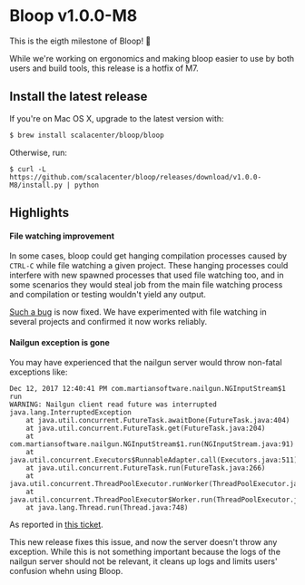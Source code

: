# Bloop v1.0.0-M8

This is the eigth milestone of Bloop! :tada:

While we're working on ergonomics and making bloop easier to use by both users and build tools, this release is a hotfix of M7.

## Install the latest release

If you're on Mac OS X, upgrade to the latest version with:

```sh
$ brew install scalacenter/bloop/bloop
```

Otherwise, run:

```
$ curl -L https://github.com/scalacenter/bloop/releases/download/v1.0.0-M8/install.py | python
```


## Highlights

#### File watching improvement

In some cases, bloop could get hanging compilation processes caused by `CTRL-C` while file watching a given project. These hanging processes could interfere with new spawned processes that used file watching too, and in some scenarios they would steal job from the main file watching process and compilation or testing wouldn't yield any output.

[Such a bug](https://github.com/scalacenter/bloop/issues/379) is now fixed. We have experimented with file watching in several projects and confirmed it now works reliably.

#### Nailgun exception is gone

You may have experienced that the nailgun server would throw non-fatal exceptions like:

```
Dec 12, 2017 12:40:41 PM com.martiansoftware.nailgun.NGInputStream$1 run
WARNING: Nailgun client read future was interrupted
java.lang.InterruptedException
	at java.util.concurrent.FutureTask.awaitDone(FutureTask.java:404)
	at java.util.concurrent.FutureTask.get(FutureTask.java:204)
	at com.martiansoftware.nailgun.NGInputStream$1.run(NGInputStream.java:91)
	at java.util.concurrent.Executors$RunnableAdapter.call(Executors.java:511)
	at java.util.concurrent.FutureTask.run(FutureTask.java:266)
	at java.util.concurrent.ThreadPoolExecutor.runWorker(ThreadPoolExecutor.java:1149)
	at java.util.concurrent.ThreadPoolExecutor$Worker.run(ThreadPoolExecutor.java:624)
	at java.lang.Thread.run(Thread.java:748)
```

As reported in [this ticket](https://github.com/facebook/nailgun/issues/112).

This new release fixes this issue, and now the server doesn't throw any exception. While this is not something important because the logs of the nailgun server should not be relevant, it cleans up logs and limits users' confusion whehn using Bloop.

[#341]: https://github.com/scalacenter/bloop/pull/341
[#343]: https://github.com/scalacenter/bloop/pull/343
[#345]: https://github.com/scalacenter/bloop/pull/345
[#346]: https://github.com/scalacenter/bloop/pull/346
[#347]: https://github.com/scalacenter/bloop/pull/347
[#353]: https://github.com/scalacenter/bloop/pull/353
[@valencik]: https://github.com/valencik
[installation instructions]: https://scalacenter.github.io/bloop/docs/installation
